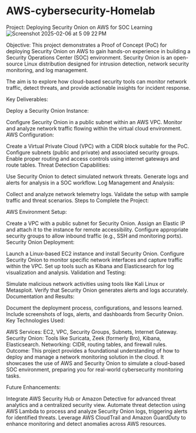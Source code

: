 # AWS-cybersecurity-Homelab

Project: Deploying Security Onion on AWS for SOC Learning
![Screenshot 2025-02-06 at 5 09 22 PM](https://github.com/user-attachments/assets/e6a6c2c0-1da0-4d19-9a35-8e0134bc2931)





Objective:
This project demonstrates a Proof of Concept (PoC) for deploying Security Onion on AWS to gain hands-on experience in building a Security Operations Center (SOC) environment. Security Onion is an open-source Linux distribution designed for intrusion detection, network security monitoring, and log management.

The aim is to explore how cloud-based security tools can monitor network traffic, detect threats, and provide actionable insights for incident response.

Key Deliverables:

Deploy a Security Onion Instance:

Configure Security Onion in a public subnet within an AWS VPC.
Monitor and analyze network traffic flowing within the virtual cloud environment.
AWS Configuration:

Create a Virtual Private Cloud (VPC) with a CIDR block suitable for the PoC.
Configure subnets (public and private) and associated security groups.
Enable proper routing and access controls using internet gateways and route tables.
Threat Detection Capabilities:

Use Security Onion to detect simulated network threats.
Generate logs and alerts for analysis in a SOC workflow.
Log Management and Analysis:

Collect and analyze network telemetry logs.
Validate the setup with sample traffic and threat scenarios.
Steps to Complete the Project:

AWS Environment Setup:

Create a VPC with a public subnet for Security Onion.
Assign an Elastic IP and attach it to the instance for remote accessibility.
Configure appropriate security groups to allow inbound traffic (e.g., SSH and monitoring ports).
Security Onion Deployment:

Launch a Linux-based EC2 instance and install Security Onion.
Configure Security Onion to monitor specific network interfaces and capture traffic within the VPC.
Set up tools such as Kibana and Elasticsearch for log visualization and analysis.
Validation and Testing:

Simulate malicious network activities using tools like Kali Linux or Metasploit.
Verify that Security Onion generates alerts and logs accurately.
Documentation and Results:

Document the deployment process, configurations, and lessons learned.
Include screenshots of logs, alerts, and dashboards from Security Onion.
Key Technologies Used:

AWS Services: EC2, VPC, Security Groups, Subnets, Internet Gateway.
Security Onion: Tools like Suricata, Zeek (formerly Bro), Kibana, Elasticsearch.
Networking: CIDR, routing tables, and firewall rules.
Outcome:
This project provides a foundational understanding of how to deploy and manage a network monitoring solution in the cloud. It showcases the use of AWS and Security Onion to simulate a cloud-based SOC environment, preparing you for real-world cybersecurity monitoring tasks.

Future Enhancements:

Integrate AWS Security Hub or Amazon Detective for advanced threat analytics and a centralized security view.
Automate threat detection using AWS Lambda to process and analyze Security Onion logs, triggering alerts for identified threats.
Leverage AWS CloudTrail and Amazon GuardDuty to enhance monitoring and detect anomalies across AWS resources.

